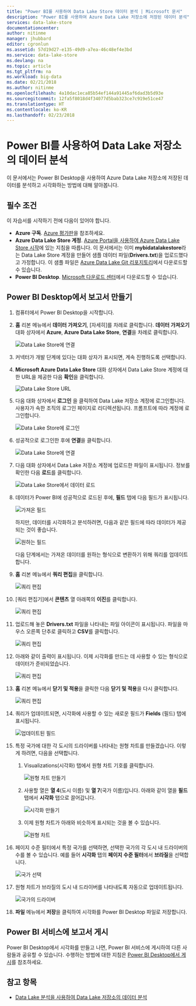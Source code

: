 ```yaml
---
title: "Power BI를 사용하여 Data Lake Store 데이터 분석 | Microsoft 문서"
description: "Power BI를 사용하여 Azure Data Lake 저장소에 저장된 데이터 분석"
services: data-lake-store
documentationcenter: 
author: nitinme
manager: jhubbard
editor: cgronlun
ms.assetid: 57d19d27-e135-49d9-a7ea-46c48ef4e3bd
ms.service: data-lake-store
ms.devlang: na
ms.topic: article
ms.tgt_pltfrm: na
ms.workload: big-data
ms.date: 02/21/2018
ms.author: nitinme
ms.openlocfilehash: 4a10dac1eca85b54ef144a91445af6dad3b5d93e
ms.sourcegitcommit: 12fa5f8018d4f34077d5bab323ce7c919e51ce47
ms.translationtype: HT
ms.contentlocale: ko-KR
ms.lasthandoff: 02/23/2018
---
```

# <a name="analyze-data-in-data-lake-store-by-using-power-bi"></a>Power BI를 사용하여 Data Lake 저장소의 데이터 분석
이 문서에서는 Power BI Desktop을 사용하여 Azure Data Lake 저장소에 저장된 데이터를 분석하고 시각화하는 방법에 대해 알아봅니다.

## <a name="prerequisites"></a>필수 조건
이 자습서를 시작하기 전에 다음이 있어야 합니다.

* **Azure 구독**. [Azure 평가판](https://azure.microsoft.com/pricing/free-trial/)을 참조하세요.
* **Azure Data Lake Store 계정**. [Azure Portal을 사용하여 Azure Data Lake Store 시작](data-lake-store-get-started-portal.md)에 있는 지침을 따릅니다. 이 문서에서는 이미 **mybidatalakestore**라는 Data Lake Store 계정을 만들어 샘플 데이터 파일(**Drivers.txt**)을 업로드했다고 가정합니다. 이 샘플 파일은 [Azure Data Lake Git 리포지토리](https://github.com/Azure/usql/tree/master/Examples/Samples/Data/AmbulanceData/Drivers.txt)에서 다운로드할 수 있습니다.
* **Power BI Desktop**. [Microsoft 다운로드 센터](https://www.microsoft.com/en-us/download/details.aspx?id=45331)에서 다운로드할 수 있습니다. 

## <a name="create-a-report-in-power-bi-desktop"></a>Power BI Desktop에서 보고서 만들기
1. 컴퓨터에서 Power BI Desktop을 시작합니다.
2. **홈** 리본 메뉴에서 **데이터 가져오기**, [자세히]를 차례로 클릭합니다. **데이터 가져오기** 대화 상자에서 **Azure**, **Azure Data Lake Store**, **연결**을 차례로 클릭합니다.
   
    ![Data Lake Store에 연결](./media/data-lake-store-power-bi/get-data-lake-store-account.png "Data Lake Store에 연결")
3. 커넥터가 개발 단계에 있다는 대화 상자가 표시되면, 계속 진행하도록 선택합니다.
4. **Microsoft Azure Data Lake Store** 대화 상자에서 Data Lake Store 계정에 대한 URL을 제공한 다음 **확인**을 클릭합니다.
   
    ![Data Lake Store URL](./media/data-lake-store-power-bi/get-data-lake-store-account-url.png "Data Lake Store URL")
5. 다음 대화 상자에서 **로그인** 을 클릭하여 Data Lake 저장소 계정에 로그인합니다. 사용자가 속한 조직의 로그인 페이지로 리디렉션됩니다. 프롬프트에 따라 계정에 로그인합니다.
   
    ![Data Lake Store에 로그인](./media/data-lake-store-power-bi/get-data-lake-store-account-signin.png "Data Lake Store에 로그인")
6. 성공적으로 로그인한 후에 **연결**을 클릭합니다.
   
    ![Data Lake Store에 연결](./media/data-lake-store-power-bi/get-data-lake-store-account-connect.png "Data Lake Store에 연결")
7. 다음 대화 상자에서 Data Lake 저장소 계정에 업로드한 파일이 표시됩니다. 정보를 확인한 다음 **로드**를 클릭합니다.
   
    ![Data Lake Store에서 데이터 로드](./media/data-lake-store-power-bi/get-data-lake-store-account-load.png "Data Lake Store에서 데이터 로드")
8. 데이터가 Power BI에 성공적으로 로드된 후에, **필드** 탭에 다음 필드가 표시됩니다.
   
    ![가져온 필드](./media/data-lake-store-power-bi/imported-fields.png "가져온 필드")
   
    하지만, 데이터를 시각화하고 분석하려면, 다음과 같은 필드에 따라 데이터가 제공되는 것이 좋습니다.
   
    ![원하는 필드](./media/data-lake-store-power-bi/desired-fields.png "원하는 필드")
   
    다음 단계에서는 가져온 데이터를 원하는 형식으로 변환하기 위해 쿼리를 업데이트합니다.
9. **홈** 리본 메뉴에서 **쿼리 편집**을 클릭합니다.
   
    ![쿼리 편집](./media/data-lake-store-power-bi/edit-queries.png "쿼리 편집")
10. [쿼리 편집기]에서 **콘텐츠** 열 아래쪽의 **이진**를 클릭합니다.
    
    ![쿼리 편집](./media/data-lake-store-power-bi/convert-query1.png "쿼리 편집")
11. 업로드해 놓은 **Drivers.txt** 파일을 나타내는 파일 아이콘이 표시됩니다. 파일을 마우스 오른쪽 단추로 클릭하고 **CSV**를 클릭합니다.    
    
    ![쿼리 편집](./media/data-lake-store-power-bi/convert-query2.png "쿼리 편집")
12. 아래와 같이 출력이 표시됩니다. 이제 시각화를 만드는 데 사용할 수 있는 형식으로 데이터가 준비되었습니다.
    
    ![쿼리 편집](./media/data-lake-store-power-bi/convert-query3.png "쿼리 편집")
13. **홈** 리본 메뉴에서 **닫기 및 적용**을 클릭한 다음 **닫기 및 적용**을 다시 클릭합니다.
    
    ![쿼리 편집](./media/data-lake-store-power-bi/load-edited-query.png "쿼리 편집")
14. 쿼리가 업데이트되면, 시각화에 사용할 수 있는 새로운 필드가 **Fields** (필드) 탭에 표시됩니다.
    
    ![업데이트된 필드](./media/data-lake-store-power-bi/updated-query-fields.png "업데이트된 필드")
15. 특정 국가에 대한 각 도시의 드라이버를 나타내는 원형 차트를 만들겠습니다. 이렇게 하려면, 다음을 선택합니다.
    
    1. Visualizations(시각화) 탭에서 원형 차트 기호를 클릭합니다.
       
        ![원형 차트 만들기](./media/data-lake-store-power-bi/create-pie-chart.png "원형 차트 만들기")
    2. 사용할 열은 **열 4**(도시 이름) 및 **열 7**(국가 이름)입니다. 아래와 같이 열을 **필드** 탭에서 **시각화** 탭으로 끌어갑니다.
       
        ![시각화 만들기](./media/data-lake-store-power-bi/create-visualizations.png "시각화 만들기")
    3. 이제 원형 차트가 아래와 비슷하게 표시되는 것을 볼 수 있습니다.
       
        ![원형 차트](./media/data-lake-store-power-bi/pie-chart.png "시각화 만들기")
16. 페이지 수준 필터에서 특정 국가를 선택하면, 선택한 국가의 각 도시 내 드라이버의 수를 볼 수 있습니다. 예를 들어 **시각화** 탭의 **페이지 수준 필터**에서 **브라질**을 선택합니다.
    
    ![국가 선택](./media/data-lake-store-power-bi/select-country.png "국가 선택")
17. 원형 차트가 브라질의 도시 내 드라이버를 나타내도록 자동으로 업데이트됩니다.
    
    ![국가의 드라이버](./media/data-lake-store-power-bi/driver-per-country.png "국가별 드라이버")
18. **파일** 메뉴에서 **저장**을 클릭하여 시각화를 Power BI Desktop 파일로 저장합니다.

## <a name="publish-report-to-power-bi-service"></a>Power BI 서비스에 보고서 게시
Power BI Desktop에서 시각화를 만들고 나면, Power BI 서비스에 게시하여 다른 사람들과 공유할 수 있습니다. 수행하는 방법에 대한 지침은 [Power BI Desktop에서 게시](https://powerbi.microsoft.com/documentation/powerbi-desktop-upload-desktop-files/)를 참조하세요.

## <a name="see-also"></a>참고 항목
* [Data Lake 분석을 사용하여 Data Lake 저장소의 데이터 분석](../data-lake-analytics/data-lake-analytics-get-started-portal.md)

